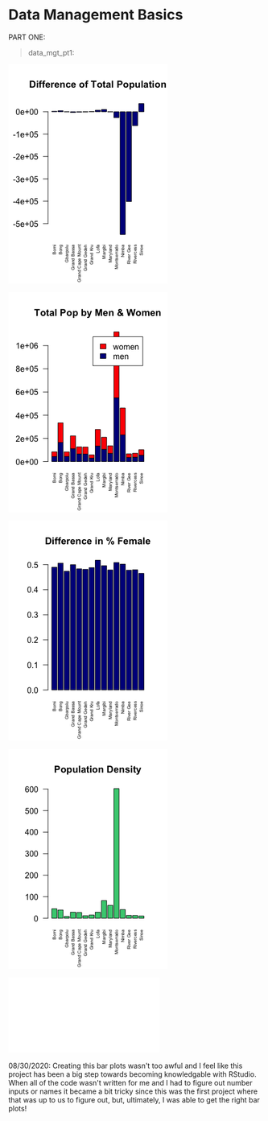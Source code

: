 # Data Management Basics

PART ONE:

  >data_mgt_pt1:
  
![](difference_of_total_population.png)

![](total_pop_by_men_and_women.png)

![](difference_in_percent_female.png)

![](population_density.png)

![](population.pdf)

08/30/2020: Creating this bar plots wasn't too awful and I feel like this project has been a big step towards becoming knowledgable with RStudio. When all of the code wasn't written for me and I had to figure out number inputs or names it became a bit tricky since this was the first project where that was up to us to figure out, but, ultimately, I was able to get the right bar plots!
